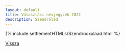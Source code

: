 ```yaml
---
layout: default
title: Választási névjegyzék 2022
description: Szendrőlád
---
```


{% include settlementHTMLs/Szendrooxxlaad.html %}

[Vissza](../)